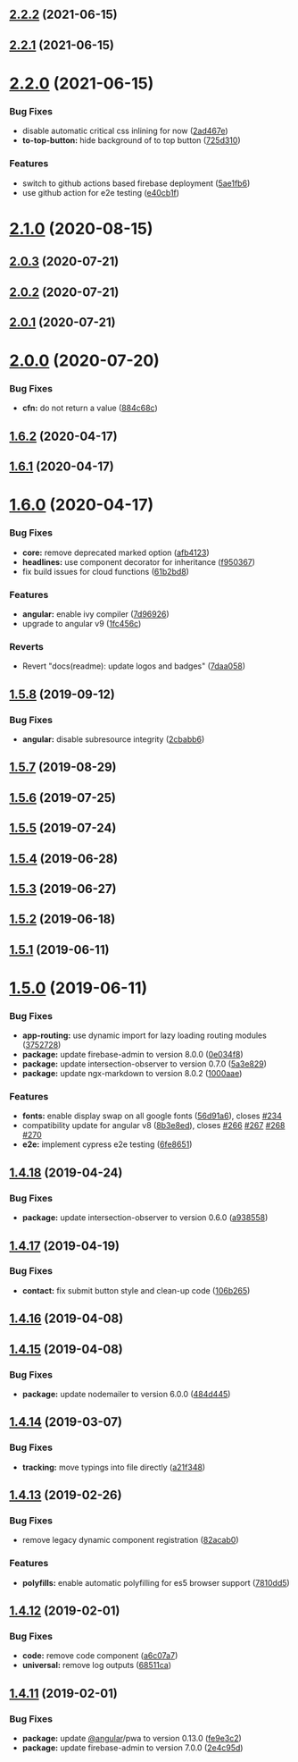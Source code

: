 ## [2.2.2](https://github.com/pascaliske/pascaliske.dev/compare/v2.2.1...v2.2.2) (2021-06-15)



## [2.2.1](https://github.com/pascaliske/pascaliske.dev/compare/v2.2.0...v2.2.1) (2021-06-15)



# [2.2.0](https://github.com/pascaliske/pascaliske.dev/compare/v2.1.0...v2.2.0) (2021-06-15)


### Bug Fixes

* disable automatic critical css inlining for now ([2ad467e](https://github.com/pascaliske/pascaliske.dev/commit/2ad467e63b5a5cd8eedd96496b0f725f597fde1b))
* **to-top-button:** hide background of to top button ([725d310](https://github.com/pascaliske/pascaliske.dev/commit/725d310fa542f702d2afcb9bbdd5e8a37d27e179))


### Features

* switch to github actions based firebase deployment ([5ae1fb6](https://github.com/pascaliske/pascaliske.dev/commit/5ae1fb6a5ccc208936a8587dead1e84f94602d3e))
* use github action for e2e testing ([e40cb1f](https://github.com/pascaliske/pascaliske.dev/commit/e40cb1f6abc3e338b773117b497bf829ec84c0ec))



# [2.1.0](https://github.com/pascaliske/pascal-iske.de/compare/v2.0.3...v2.1.0) (2020-08-15)



## [2.0.3](https://github.com/pascaliske/pascal-iske.de/compare/v2.0.2...v2.0.3) (2020-07-21)



## [2.0.2](https://github.com/pascaliske/pascal-iske.de/compare/v2.0.1...v2.0.2) (2020-07-21)



## [2.0.1](https://github.com/pascaliske/pascal-iske.de/compare/v2.0.0...v2.0.1) (2020-07-21)



# [2.0.0](https://github.com/pascaliske/pascal-iske.de/compare/v1.6.2...v2.0.0) (2020-07-20)


### Bug Fixes

* **cfn:** do not return a value ([884c68c](https://github.com/pascaliske/pascal-iske.de/commit/884c68cb15bff9458dbef1743bebea1b768ec247))



## [1.6.2](https://github.com/pascaliske/pascal-iske.de/compare/v1.6.1...v1.6.2) (2020-04-17)



## [1.6.1](https://github.com/pascaliske/pascal-iske.de/compare/v1.6.0...v1.6.1) (2020-04-17)



# [1.6.0](https://github.com/pascaliske/pascal-iske.de/compare/v1.5.8...v1.6.0) (2020-04-17)


### Bug Fixes

* **core:** remove deprecated marked option ([afb4123](https://github.com/pascaliske/pascal-iske.de/commit/afb412378cd638f2d0336907122c37c03b5a1f98))
* **headlines:** use component decorator for inheritance ([f950367](https://github.com/pascaliske/pascal-iske.de/commit/f950367c02d9981f8d61552ca3e2c815f1f0d3a9))
* fix build issues for cloud functions ([61b2bd8](https://github.com/pascaliske/pascal-iske.de/commit/61b2bd888e282315e5d6c301df443df62e5d831d))


### Features

* **angular:** enable ivy compiler ([7d96926](https://github.com/pascaliske/pascal-iske.de/commit/7d96926aa8215fd93920df3377332aec6a067a83))
* upgrade to angular v9 ([1fc456c](https://github.com/pascaliske/pascal-iske.de/commit/1fc456c181753b342339976c5470af74018b8cb9))


### Reverts

* Revert "docs(readme): update logos and badges" ([7daa058](https://github.com/pascaliske/pascal-iske.de/commit/7daa0589e68aef7fa23368dd78fb5b04a77a4e91))



## [1.5.8](https://github.com/pascaliske/pascal-iske.de/compare/v1.5.7...v1.5.8) (2019-09-12)


### Bug Fixes

* **angular:** disable subresource integrity ([2cbabb6](https://github.com/pascaliske/pascal-iske.de/commit/2cbabb6))



## [1.5.7](https://github.com/pascaliske/pascal-iske.de/compare/v1.5.6...v1.5.7) (2019-08-29)



## [1.5.6](https://github.com/pascaliske/pascal-iske.de/compare/v1.5.5...v1.5.6) (2019-07-25)



## [1.5.5](https://github.com/pascaliske/pascal-iske.de/compare/v1.5.4...v1.5.5) (2019-07-24)



## [1.5.4](https://github.com/pascaliske/pascal-iske.de/compare/v1.5.3...v1.5.4) (2019-06-28)



## [1.5.3](https://github.com/pascaliske/pascal-iske.de/compare/v1.5.2...v1.5.3) (2019-06-27)



## [1.5.2](https://github.com/pascaliske/pascal-iske.de/compare/v1.5.1...v1.5.2) (2019-06-18)



## [1.5.1](https://github.com/pascaliske/pascal-iske.de/compare/v1.5.0...v1.5.1) (2019-06-11)



# [1.5.0](https://github.com/pascaliske/pascal-iske.de/compare/v1.4.18...v1.5.0) (2019-06-11)


### Bug Fixes

* **app-routing:** use dynamic import for lazy loading routing modules ([3752728](https://github.com/pascaliske/pascal-iske.de/commit/3752728))
* **package:** update firebase-admin to version 8.0.0 ([0e034f8](https://github.com/pascaliske/pascal-iske.de/commit/0e034f8))
* **package:** update intersection-observer to version 0.7.0 ([5a3e829](https://github.com/pascaliske/pascal-iske.de/commit/5a3e829))
* **package:** update ngx-markdown to version 8.0.2 ([1000aae](https://github.com/pascaliske/pascal-iske.de/commit/1000aae))


### Features

* **fonts:** enable display swap on all google fonts ([56d91a6](https://github.com/pascaliske/pascal-iske.de/commit/56d91a6)), closes [#234](https://github.com/pascaliske/pascal-iske.de/issues/234)
* compatibility update for angular v8 ([8b3e8ed](https://github.com/pascaliske/pascal-iske.de/commit/8b3e8ed)), closes [#266](https://github.com/pascaliske/pascal-iske.de/issues/266) [#267](https://github.com/pascaliske/pascal-iske.de/issues/267) [#268](https://github.com/pascaliske/pascal-iske.de/issues/268) [#270](https://github.com/pascaliske/pascal-iske.de/issues/270)
* **e2e:** implement cypress e2e testing ([6fe8651](https://github.com/pascaliske/pascal-iske.de/commit/6fe8651))



## [1.4.18](https://github.com/pascaliske/pascal-iske.de/compare/v1.4.17...v1.4.18) (2019-04-24)


### Bug Fixes

* **package:** update intersection-observer to version 0.6.0 ([a938558](https://github.com/pascaliske/pascal-iske.de/commit/a938558))



## [1.4.17](https://github.com/pascaliske/pascal-iske.de/compare/v1.4.16...v1.4.17) (2019-04-19)


### Bug Fixes

* **contact:** fix submit button style and clean-up code ([106b265](https://github.com/pascaliske/pascal-iske.de/commit/106b265))



## [1.4.16](https://github.com/pascaliske/pascal-iske.de/compare/v1.4.15...v1.4.16) (2019-04-08)



## [1.4.15](https://github.com/pascaliske/pascal-iske.de/compare/v1.4.14...v1.4.15) (2019-04-08)


### Bug Fixes

* **package:** update nodemailer to version 6.0.0 ([484d445](https://github.com/pascaliske/pascal-iske.de/commit/484d445))



## [1.4.14](https://github.com/pascaliske/pascal-iske.de/compare/v1.4.13...v1.4.14) (2019-03-07)


### Bug Fixes

* **tracking:** move typings into file directly ([a21f348](https://github.com/pascaliske/pascal-iske.de/commit/a21f348))



## [1.4.13](https://github.com/pascaliske/pascal-iske.de/compare/v1.4.12...v1.4.13) (2019-02-26)


### Bug Fixes

* remove legacy dynamic component registration ([82acab0](https://github.com/pascaliske/pascal-iske.de/commit/82acab0))


### Features

* **polyfills:** enable automatic polyfilling for es5 browser support ([7810dd5](https://github.com/pascaliske/pascal-iske.de/commit/7810dd5))



## [1.4.12](https://github.com/pascaliske/pascal-iske.de/compare/v1.4.11...v1.4.12) (2019-02-01)


### Bug Fixes

* **code:** remove code component ([a6c07a7](https://github.com/pascaliske/pascal-iske.de/commit/a6c07a7))
* **universal:** remove log outputs ([68511ca](https://github.com/pascaliske/pascal-iske.de/commit/68511ca))



## [1.4.11](https://github.com/pascaliske/pascal-iske.de/compare/v1.4.10...v1.4.11) (2019-02-01)


### Bug Fixes

* **package:** update [@angular](https://github.com/angular)/pwa to version 0.13.0 ([fe9e3c2](https://github.com/pascaliske/pascal-iske.de/commit/fe9e3c2))
* **package:** update firebase-admin to version 7.0.0 ([2e4c95d](https://github.com/pascaliske/pascal-iske.de/commit/2e4c95d))




